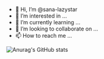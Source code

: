 - 👋 Hi, I’m @sana-lazystar
- 👀 I’m interested in ...
- 🌱 I’m currently learning ...
- 💞️ I’m looking to collaborate on ...
- 📫 How to reach me ...

![Anurag's GitHub stats](https://github-readme-stats.vercel.app/api?username=sana-lazystar&show_icons=true&theme=dark)

<!---
sana-lazystar/sana-lazystar is a ✨ special ✨ repository because its `README.md` (this file) appears on your GitHub profile.
You can click the Preview link to take a look at your changes.
--->
